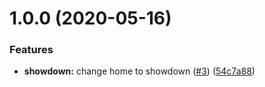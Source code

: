 # 1.0.0 (2020-05-16)


### Features

* **showdown:** change home to showdown ([#3](https://github.com/anli/rna-kdm/issues/3)) ([54c7a88](https://github.com/anli/rna-kdm/commit/54c7a888438d49813508353531d53865d32d1162))



